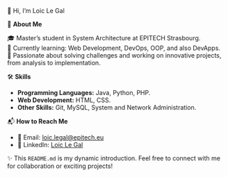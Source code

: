 👋 Hi, I’m Loic Le Gal  

🧐 **About Me**  

🎓 Master’s student in System Architecture at EPITECH Strasbourg.  
🌱 Currently learning: Web Development, DevOps, OOP, and also DevApps.  
🚀 Passionate about solving challenges and working on innovative projects, from analysis to implementation.  

🛠️ **Skills**  

- **Programming Languages:** Java, Python, PHP.  
- **Web Development:** HTML, CSS.  
- **Other Skills:** Git, MySQL, System and Network Administration.  

📬 **How to Reach Me**  

- 📧 Email: loic.legal@epitech.eu  
- 💼 LinkedIn: [Loic Le Gal](https://www.linkedin.com/in/loic-le-gal/)  

✨ This `README.md` is my dynamic introduction. Feel free to connect with me for collaboration or exciting projects!  
